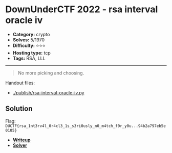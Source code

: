 # DownUnderCTF 2022 - rsa interval oracle iv

- **Category:** crypto
- **Solves:** 5/1970
- **Difficulty:** ⭐️⭐️⭐️
- **Hosting type:** tcp
- **Tags:** RSA, LLL

---

> No more picking and choosing.


Handout files:

- [./publish/rsa-interval-oracle-iv.py](./publish/rsa-interval-oracle-iv.py)

## Solution

Flag: `DUCTF{rsa_1nt3rv4l_0r4cl3_1s_s3ri0usly_n0_m4tch_f0r_y0u...94b2a797eb5e0105}`

- [**Writeup**](../rsa-interval-oracle-iii/solve/WRITEUP.md)
- [**Solver**](./solve/solv.sage)




